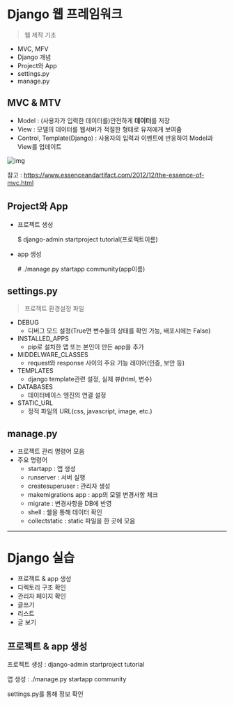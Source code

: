 # Django 웹 프레임워크

> 웹 제작 기초

- MVC, MFV
- Django 개념
- Project와 App
- settings.py
- manage.py



## MVC & MTV

- Model : (사용자가 입력한 데이터를)안전하게 **데이터**를 저장
- View : 모델의 데이터를 웹서버가 적절한 형태로 유저에게 보여줌
- Control, Template(Django) : 사용자의 입력과 이벤트에 반응하여 Model과 View를 업데이트

![img](https://1.bp.blogspot.com/-GMvBz2taYH8/UL4v-8e51HI/AAAAAAAAAFk/RnpdpsNOhjY/s1600/mvc_role_diagram.png)

참고 : https://www.essenceandartifact.com/2012/12/the-essence-of-mvc.html



## Project와 App

- 프로젝트 생성

  $ django-admin startproject tutorial(프로젝트이름)

- app 생성

  \# ./manage.py startapp community(app이름)



## settings.py

> 프로젝트 환경설정 파일

- DEBUG
  - 디버그 모드 설정(True면 변수들의 상태를 확인 가능, 배포시에는 False)
- INSTALLED_APPS
  - pip로 설치한 앱 또는 본인이 만든 app을 추가
- MIDDELWARE_CLASSES
  - request와 response 사이의 주요 기능 레이어(인증, 보안 등)
- TEMPLATES
  - django template관련 설정, 실제 뷰(html, 변수)
- DATABASES
  - 데이터베이스 엔진의 연결 설정
- STATIC_URL
  - 정적 파일의 URL(css, javascript, image, etc.)



## manage.py

- 프로젝트 관리 명령어 모음
- 주요 명령어
  - startapp : 앱 생성
  - runserver : 서버 실행
  - createsuperuser : 관리자 생성
  - makemigrations app : app의 모델 변경사항 체크
  - migrate : 변경사항을 DB에 반영
  - shell : 쉘을 통해 데이터 확인
  - collectstatic : static 파일을 한 곳에 모음 



---



# Django 실습

- 프로젝트 & app 생성
- 디렉토리 구조 확인
- 관리자 페이지 확인
- 글쓰기
- 리스트
- 글 보기



## 프로젝트 & app 생성

프로젝트 생성 : django-admin startproject tutorial 

앱 생성 : ./manage.py startapp community

settings.py를 통해 정보 확인